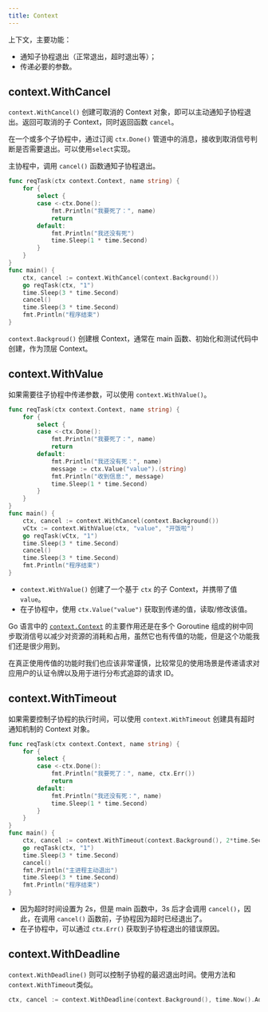 ```yaml
---
title: Context
---
```


上下文，主要功能：

- 通知子协程退出（正常退出，超时退出等）；
- 传递必要的参数。

## context.WithCancel

`context.WithCancel()` 创建可取消的 Context 对象，即可以主动通知子协程退出。返回可取消的子 Context，同时返回函数 `cancel`。

在一个或多个子协程中，通过订阅 `ctx.Done()` 管道中的消息，接收到取消信号判断是否需要退出。可以使用`select`实现。

主协程中，调用 `cancel()` 函数通知子协程退出。

```go
func reqTask(ctx context.Context, name string) {
	for {
		select {
		case <-ctx.Done():
			fmt.Println("我要死了：", name)
			return
		default:
			fmt.Println("我还没有死")
			time.Sleep(1 * time.Second)
		}
	}
}
func main() {
	ctx, cancel := context.WithCancel(context.Background())
	go reqTask(ctx, "1")
	time.Sleep(3 * time.Second)
	cancel()
	time.Sleep(3 * time.Second)
	fmt.Println("程序结束")
}
```

`context.Backgroud()` 创建根 Context，通常在 main 函数、初始化和测试代码中创建，作为顶层 Context。

## context.WithValue

如果需要往子协程中传递参数，可以使用 `context.WithValue()`。

```go
func reqTask(ctx context.Context, name string) {
	for {
		select {
		case <-ctx.Done():
			fmt.Println("我要死了：", name)
			return
		default:
			fmt.Println("我还没有死：", name)
			message := ctx.Value("value").(string)
			fmt.Println("收到信息:", message)
			time.Sleep(1 * time.Second)
		}
	}
}
func main() {
	ctx, cancel := context.WithCancel(context.Background())
	vCtx := context.WithValue(ctx, "value", "开饭啦")
	go reqTask(vCtx, "1")
	time.Sleep(3 * time.Second)
	cancel()
	time.Sleep(3 * time.Second)
	fmt.Println("程序结束")
}
```

- `context.WithValue()` 创建了一个基于 `ctx` 的子 Context，并携带了值 `value`。
- 在子协程中，使用 `ctx.Value("value")` 获取到传递的值，读取/修改该值。

Go 语言中的 [`context.Context`](https://draveness.me/golang/tree/context.Context) 的主要作用还是在多个 Goroutine 组成的树中同步取消信号以减少对资源的消耗和占用，虽然它也有传值的功能，但是这个功能我们还是很少用到。

在真正使用传值的功能时我们也应该非常谨慎，比较常见的使用场景是传递请求对应用户的认证令牌以及用于进行分布式追踪的请求 ID。

## context.WithTimeout

如果需要控制子协程的执行时间，可以使用 `context.WithTimeout` 创建具有超时通知机制的 Context 对象。

```go
func reqTask(ctx context.Context, name string) {
	for {
		select {
		case <-ctx.Done():
			fmt.Println("我要死了：", name, ctx.Err())
			return
		default:
			fmt.Println("我还没有死：", name)
			time.Sleep(1 * time.Second)
		}
	}
}
func main() {
	ctx, cancel := context.WithTimeout(context.Background(), 2*time.Second)
	go reqTask(ctx, "1")
	time.Sleep(3 * time.Second)
	cancel()
	fmt.Println("主进程主动退出")
	time.Sleep(3 * time.Second)
	fmt.Println("程序结束")
}
```

- 因为超时时间设置为 2s，但是 main 函数中，3s 后才会调用 `cancel()`，因此，在调用 `cancel()` 函数前，子协程因为超时已经退出了。
- 在子协程中，可以通过 `ctx.Err()` 获取到子协程退出的错误原因。

## context.WithDeadline

`context.WithDeadline()` 则可以控制子协程的最迟退出时间。使用方法和`context.WithTimeout`类似。

```go
ctx, cancel := context.WithDeadline(context.Background(), time.Now().Add(1*time.Second))
```